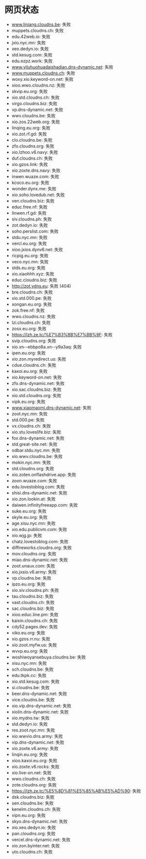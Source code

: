 # 网页状态
- www.liniang.cloudns.be: 失败
- muppets.cloudns.ch: 失败
- edu.42web.io: 失败
- jxio.nyc.mn: 失败
- xeo.dedyn.io: 失败
- std.kesug.com: 失败
- edu.ezpz.work: 失败
- www.yiluhuohuadaishadian.dns-dynamic.net: 失败
- www.muppets.cloudns.ch: 失败
- woxy.xio.keyword-on.net: 失败
- xioo.wwo.cloudns.nz: 失败
- skvip.eu.org: 失败
- xio.std.cloudns.ch: 失败
- virgo.cloudns.biz: 失败
- vp.dns-dynamic.net: 失败
- wwv.cloudns.be: 失败
- xio.zos.22web.org: 失败
- linqing.eu.org: 失败
- xio.zot.rf.gd: 失败
- clo.cloudns.be: 失败
- zfo.cloudns.org: 失败
- xio.lzhoo.v6.navy: 失败
- duf.cloudns.ch: 失败
- xio.gzos.link: 失败
- xio.zoxte.dns.navy: 失败
- inwen.wuaze.com: 失败
- kcoco.eu.org: 失败
- wonder.dynx.me: 失败
- xio.soho.lovedub.net: 失败
- ven.cloudns.biz: 失败
- educ.free.nf: 失败
- linwen.rf.gd: 失败
- siv.cloudns.ph: 失败
- zot.dedyn.io: 失败
- soho.perslist.com: 失败
- stdu.nyc.mn: 失败
- vercl.eu.org: 失败
- xioo.jxios.dynv6.net: 失败
- ricpig.eu.org: 失败
- veco.nyc.mn: 失败
- stds.eu.org: 失败
- xio.xiaohhh.xyz: 失败
- educ.cloudns.biz: 失败
- http://zot.ydns.eu: 失败 (404)
- bre.cloudns.ch: 失败
- xio.std.000.pe: 失败
- xongan.eu.org: 失败
- zok.free.nf: 失败
- wwo.cloudns.nz: 失败
- lzi.cloudns.ch: 失败
- zosx.eu.org: 失败
- https://lzh.ze.tc/%E7%B3%BB%E7%BB%9F: 失败
- svip.cloudns.org: 失败
- xio.xn--ebbpo8a.xn--y9a3aq: 失败
- ipen.eu.org: 失败
- xio.zon.myredirect.us: 失败
- cdue.cloudns.ch: 失败
- kaxoi.eu.org: 失败
- xio.keyword-on.net: 失败
- zfo.dns-dynamic.net: 失败
- xio.sac.cloudns.biz: 失败
- xio.std.cloudns.org: 失败
- vipk.eu.org: 失败
- www.xiaomaomi.dns-dynamic.net: 失败
- zoot.nyc.mn: 失败
- std.000.pe: 失败
- vx.cloudns.ch: 失败
- xio.stu.loveslife.biz: 失败
- fox.dns-dynamic.net: 失败
- std.great-site.net: 失败
- odbar.stdu.nyc.mn: 失败
- xio.wwv.cloudns.be: 失败
- mokin.nyc.mn: 失败
- std.cloudns.org: 失败
- xio.zoten.onflashdrive.app: 失败
- zoon.wuaze.com: 失败
- edu.lovestoblog.com: 失败
- shisi.dns-dynamic.net: 失败
- xio.zon.lookin.at: 失败
- daiwen.infinityfreeapp.com: 失败
- suke.eu.org: 失败
- skyle.eu.org: 失败
- age.xisu.nyc.mn: 失败
- xio.edu.publicvm.com: 失败
- xio.wjg.jp: 失败
- chatz.lovestoblog.com: 失败
- diffireworks.cloudns.org: 失败
- mov.cloudns.org: 失败
- miao.dns-dynamic.net: 失败
- zoot.unaux.com: 失败
- xio.jxsio.v6.army: 失败
- vp.cloudns.be: 失败
- ipzo.eu.org: 失败
- xio.siv.cloudns.ph: 失败
- tau.cloudns.biz: 失败
- vast.cloudns.ch: 失败
- sac.cloudns.biz: 失败
- xioo.educ.line.pm: 失败
- kaixin.cloudns.ch: 失败
- cdy52.pages.dev: 失败
- viko.eu.org: 失败
- xio.gzos.rr.nu: 失败
- xio.zoot.myfw.us: 失败
- wvvp.eu.org: 失败
- woshiwoyansebuya.cloudns.be: 失败
- xisu.nyc.mn: 失败
- sch.cloudns.be: 失败
- edu.tkpk.cc: 失败
- xio.std.kesug.com: 失败
- si.cloudns.be: 失败
- beer.dns-dynamic.net: 失败
- vice.cloudns.be: 失败
- xio.vip.dns-dynamic.net: 失败
- xiolin.dns-dynamic.net: 失败
- xio.mydns.tw: 失败
- std.dedyn.io: 失败
- res.zoot.nyc.mn: 失败
- xio.wwvio.dns.army: 失败
- vip.dns-dynamic.net: 失败
- xio.zoxte.v6.army: 失败
- linqin.eu.org: 失败
- xioo.kaxoi.eu.org: 失败
- xio.zoxte.v6.rocks: 失败
- xio.live-on.net: 失败
- wwo.cloudns.ch: 失败
- zote.cloudns.org: 失败
- https://lzh.ze.tc/%E5%8D%81%E5%85%AB%E5%AD%90: 失败
- dsk.cloudns.biz: 失败
- sen.cloudns.be: 失败
- kenelm.cloudns.ch: 失败
- vipn.eu.org: 失败
- skyo.dns-dynamic.net: 失败
- xio.xeo.dedyn.io: 失败
- pan.cloudns.org: 失败
- vercel.dns-dynamic.net: 失败
- xio.zon.byinter.net: 失败
- uto.cloudns.ch: 失败
